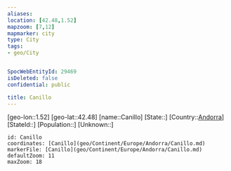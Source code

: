 ```yaml
---
aliases: 
location: [42.48,1.52]
mapzoom: [7,12] 
mapmarker: city 
type: City
tags:
- geo/City


SpocWebEntityId: 29469
isDeleted: false
confidential: public

title: Canillo
---
```

[geo-lon::1.52]
[geo-lat::42.48]
[name::Canillo]
[State::]
[Country::[Andorra](geo/Continent/Europe/Andorra.md)]
[StateId::]
[Population::]
[Unknown::]


```leaflet
id: Canillo
coordinates: [Canillo](geo/Continent/Europe/Andorra/Canillo.md)
markerFile: [Canillo](geo/Continent/Europe/Andorra/Canillo.md)
defaultZoom: 11 
maxZoom: 18
```


